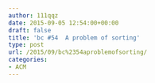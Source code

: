 ```yaml
---
author: 111qqz
date: 2015-09-05 12:54:00+00:00
draft: false
title: 'bc #54  A problem of sorting'
type: post
url: /2015/09/bc%2354aproblemofsorting/
categories:
- ACM
---
```


